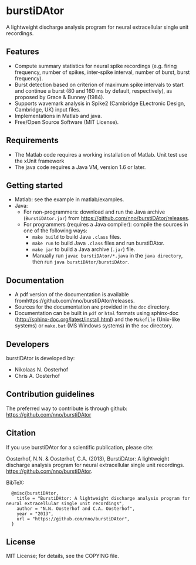 burstiDAtor
===========
A lightweight discharge analysis program for neural extracellular single unit recordings.

Features
--------
- Compute summary statistics for neural spike recordings (e.g. firing frequency, number of spikes, inter-spike interval, number of burst, burst frequency). 
- Burst detection based on criterion of maximum spike intervals to start and continue a burst (80 and 160 ms by default, respectively), as proposed by Grace & Bunney (1984).
- Supports wavemark analysis in Spike2 (Cambridge ELectronic Design, Cambridge, UK) input files.
- Implementations in Matlab and java.
- Free/Open Source Software (MIT License).

Requirements
------------
- The Matlab code requires a working installation of Matlab. Unit test use the xUnit framework
- The java code requires a Java VM, version 1.6 or later.

Getting started
---------------
- Matlab: see the example in matlab/examples.
- Java:
    + For non-programmers: download and run the Java archive (``BurstiDAtor.jar``) from https://github.com/nno/burstiDAtor/releases. 
    + For programmers (requires a Java compiler): compile the sources in one of the following ways:
        * ``make build`` to build Java ``.class`` files.
        * ``make run`` to build Java ``.class`` files and run burstiDAtor.
        * ``make jar`` to build a Java archive (``.jar``) file.
        * Manually run ``javac burstiDAtor/*.java`` in the ``java directory``, then run ``java burstiDAtor/burstiDAtor``. 

Documentation
-------------
- A pdf version of the documentation is available fromhttps://github.com/nno/burstiDAtor/releases. 
- Sources for the documentation are provided in the ``doc`` directory. 
- Documentation can be built in ``pdf`` or ``html`` formats using sphinx-doc (http://sphinx-doc.org/latest/install.html) and the ``Makefile`` (Unix-like systems) or ``make.bat`` (MS Windows systems) in the ``doc`` directory. 

Developers
----------
burstiDAtor is developed by:
- Nikolaas N. Oosterhof
- Chris A. Oosterhof

Contribution guidelines
-----------------------
The preferred way to contribute is through github: https://github.com/nno/burstiDAtor


Citation
--------
If you use burstiDAtor for a scientific publication, please cite:

Oosterhof, N.N. & Oosterhof, C.A. (2013), BurstiDAtor: A lightweight discharge analysis program for neural extracellular single unit recordings. https://github.com/nno/burstiDAtor.

BibTeX:
```
  @misc{burstiDAtor,
    title =	"BurstiDAtor: A lightweight discharge analysis program for neural extracellular single unit recordings",
    author = "N.N. Oosterhof and C.A. Oosterhof",
    year = "2013",
    url = "https://github.com/nno/burstiDAtor",
  }
```


License
-------
MIT License; for details, see the COPYING file.
